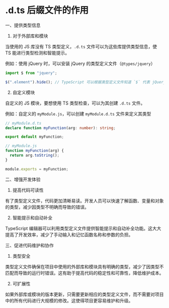 # .d.ts 后缀文件的作用

一、提供类型信息

1. 对于外部库和模块

当使用的 JS 库没有 TS 类型定义，`.d.ts` 文件可以为这些库提供类型信息，使 TS 能进行类型检测和智能提示。

例如：使用 jQuery 时，可以安装 jQuery 的类型定义文件（`@types/jquery`）

```typescript
import $ from "jquery";

$(".element").hide(); // TypeScript 可以根据类型定义文件知道 `$` 代表 jQuery 对象，并提供相应的方法提示
```

2. 自定义模块

自定义的 JS 模块，要想使用 TS 类型检查，可以为其创建 `.d.ts` 文件。

例如：自定义的 `myModule.js`，可以创建 `myModule.d.ts` 文件来定义其类型

```typescript
// myModule.d.ts
declare function myFunction(arg: number): string;

export default myFunction;
```

```javascript
// myModule.js
function myFunction(arg) {
  return arg.toString();
}

module.exports = myFunction;
```

二、增强开发体验

1. 提高代码可读性

有了类型定义文件，代码更加清晰易读。开发人员可以快速了解函数、变量和对象的类型，减少因类型不明确而导致的错误。

2. 智能提示和自动补全

TypeScript 编辑器可以利用类型定义文件提供智能提示和自动补全功能。这大大提高了开发效率，减少了手动输入和记忆函数名称和参数的负担。

三、促进代码维护和协作

1. 类型安全

类型定义文件确保在项目中使用的外部库和模块具有明确的类型，减少了因类型不匹配而导致的运行时错误。这有助于提高代码的稳定性和可靠性，降低维护成本。

2. 可扩展性

如果外部库或模块的版本更新，只需要更新相应的类型定义文件，而不需要对项目中的所有代码进行大规模的修改。这使得项目更容易维护和升级。

